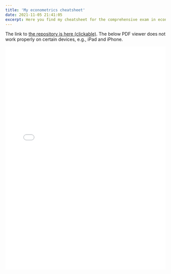 ```yaml
---
title: 'My econometrics cheatsheet'
date: 2021-11-05 21:41:05
excerpt: Here you find my cheatsheet for the comprehensive exam in econometrics, and a link to Github where the code can be found.
---
```


The link to [the repository is here (clickable)](https://github.com/bojeryd91/Cheatsheet-Econometrics-comprehensive-exam). The below PDF viewer does not work properly on certain devices, e.g., iPad and iPhone.
<p align="center">
    <iframe src="./images/Cheatsheet_203A_C.pdf#toolbar=0&navpanes=0&scrollbar=0#zoom=40" width="100%" height="700px" frameborder="0" webkitallowfullscreen mozallowfullscreen allowfullscreen><p>This browser does not support PDFs. Please download the PDF to view it: <a href="../images/Cheatsheet_203A_C.pdf">Download PDF</a>.</p>
</iframe>
</p>
